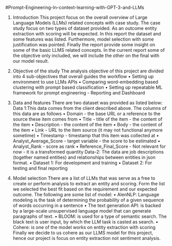#Prompt-Engineering-In-context-learning-with-GPT-3-and-LLMs
1.	Introduction
    This project focus on the overall overview of Large Language Models (LLMs) related concepts with case study. The case study focus on two types of dataset provided. As an outcome entity extraction with scoring will be expected. In this report the dataset and some features was listed. Furthermore, model selection with some justification was pointed. Finally the report provide some insight on some of the basic LLMS related concepts. In the current report some of the objective only included, we will include the other on the final with our model result.
2.	Objective of the study 
    The analysis objective of this project are divided into 4 sub-objectives that overall guides the workflow
    •	Setting up environment to use LLMs APIs 
    •	Comparing word-embedding based clustering with prompt based classification 
    •	Setting up repeatable ML framework for prompt engineering - Reporting and Dashboard

3.	Data and features 
There are two dataset was provided as listed below:
Data 1:This data comes from the client described above.  The columns of this data are as follows
    •	Domain - the base URL or a reference to the source these item comes from 
    •	Title - title of the item - the content of the item
    •	Description - the content of the item
    •	Body - the content of the item
    •	Link - URL to the item source (it may not functional anymore sometime)
    •	Timestamp - timestamp that this item was collected at
    •	Analyst_Average_Score - target variable - the score to be estimated 
    •	Analyst_Rank - score as rank
    •	Reference_Final_Score - Not relevant for now - it is a transformed quantity
Data-2: The data are job descriptions (together named entities) and relationships between entities in json format. 
    •	Dataset 1: For development and training
    •	Dataset 2: For testing and final reporting
4.	Model selection 
There are a list of LLMs that was serve as a free to create or perform analysis to extract an entity and scoring. Form the list we selected the best fit based on the requirement and our expected outcome. The following are some list of model:
    •	AlenNLP: Language modeling is the task of determining the probability of a given sequence of words occurring in a sentence
    •	The text generation API:  is backed by a large-scale unsupervised language model that can generate paragraphs of text. 
    •	BLOOM: is used for a type of semantic search. The black text is user input, by which the LLM task is casted as search.
    •	Cohere: is one of the model works on entity extraction with scoring 
Finally we decide to us cohere as our LLMS model for this project, hence our project is focus on entity extraction not sentiment analysis. 

